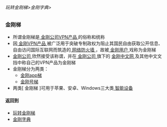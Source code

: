 ###### 玩转金刚梯>金刚字典>

### 金刚梯

- 所谓金刚梯是[ 金刚公司VPN产品 ]()的俗称和统称
- 因[ 金刚VPN产品 ]()被广泛用于突破专制政权为阻止其国民自由获取公开信息、自由访问国际互联网而筑造的[ 网络防火墙 ]()，故被[ 金刚用户 ]()戏称为金刚梯
- [ 金刚公司 ]()欣然接受该称谓，并在[ 金刚公司 ]()旗下的 [ 金刚中文网 ]()及其他中文文挡中称自己的VPN产品为金刚梯
- 金刚梯分为两类：
  - [金刚app梯 ]()
  - [金刚号梯 ]()
- 两类[ 金刚梯 ]可用于苹果、安卓、Windows三大类[ 智能设备 ]()


#### 返回到
- [玩转金刚梯](https://github.com/a2zitpro/web/blob/master/LadderFree/main.md)
- [金刚字典](https://github.com/a2zitpro/web/blob/master/LadderFree/kkDictionary/kkDictionary.md)
